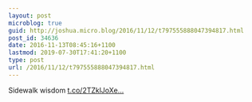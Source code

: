 ```yaml
---
layout: post
microblog: true
guid: http://joshua.micro.blog/2016/11/12/t797555888047394817.html
post_id: 34636
date: 2016-11-13T08:45:16+1100
lastmod: 2019-07-30T17:41:20+1100
type: post
url: /2016/11/12/t797555888047394817.html
---
```

Sidewalk wisdom [t.co/2TZklJoXe...](https://t.co/2TZklJoXeT)
